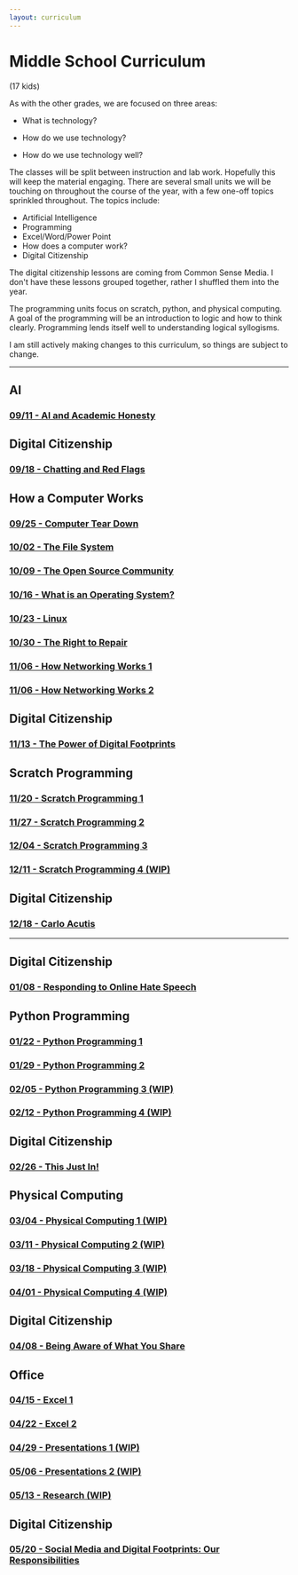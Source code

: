```yaml
---
layout: curriculum
---
```


# Middle School Curriculum

(17 kids)

As with the other grades, we are focused on three areas:

* What is technology?

* How do we use technology?

* How do we use technology well?

The classes will be split between instruction and lab work.  Hopefully this will keep the material engaging.  There are several small units we will be touching on throughout the course of the year, with a few one-off topics sprinkled throughout.  The topics include:

* Artificial Intelligence
* Programming
* Excel/Word/Power Point
* How does a computer work?
* Digital Citizenship

The digital citizenship lessons are coming from Common Sense Media.  I don't have these lessons grouped together, rather I shuffled them into the year.

The programming units focus on scratch, python, and physical computing.  A goal of the programming will be an introduction to logic and how to think clearly.  Programming lends itself well to understanding logical syllogisms. 

I am still actively making changes to this curriculum, so things are subject to change.

---

## AI

### [09/11 - AI and Academic Honesty](ai_and_academic_honesty.md)


## Digital Citizenship

### [09/18 - Chatting and Red Flags](chatting_and_red_flags.md)


## How a Computer Works

### [09/25 - Computer Tear Down](computer_tear_down.md)

### [10/02 - The File System](the_file_system.md)

### [10/09 - The Open Source Community](the_open_source_community.md)

### [10/16 - What is an Operating System?](what_is_an_operating_system.md)

### [10/23 - Linux](linux.md)

### [10/30 - The Right to Repair](the_right_to_repair.md)

### [11/06 - How Networking Works 1](how_networking_works_1.md)

### [11/06 - How Networking Works 2](how_networking_works_2.md)

## Digital Citizenship

### [11/13 - The Power of Digital Footprints](the_power_of_digital_footprints.md)


## Scratch Programming

### [11/20 - Scratch Programming 1](scratch_1.md)

### [11/27 - Scratch Programming 2](scratch_2.md)

### [12/04 -  Scratch Programming 3](scratch_3.md)

### [12/11 - Scratch Programming 4 (WIP)](scratch_4.md)


## Digital Citizenship

### [12/18 - Carlo Acutis](carlo_acutis.md)

---


## Digital Citizenship

### [01/08 - Responding to Online Hate Speech](responding_to_online_hate_speech.md)


## Python Programming

### [01/22 - Python Programming 1](python_1.md)

### [01/29 - Python Programming 2](python_2.md)

### [02/05 - Python Programming 3 (WIP)](python_3.md)

### [02/12 - Python Programming 4 (WIP)](python_4.md)


## Digital Citizenship

### [02/26 - This Just In!](this_just_in.md)


## Physical Computing

### [03/04 - Physical Computing 1 (WIP)](physical_computing_1.md)

### [03/11 - Physical Computing 2 (WIP)](physical_computing_2.md)

### [03/18 - Physical Computing 3 (WIP)](physical_computing_3.md)

### [04/01 - Physical Computing 4 (WIP)](physical_computing_4.md)


## Digital Citizenship

### [04/08 - Being Aware of What You Share](being_aware_of_what_you_share.md)


## Office

### [04/15 - Excel 1](excel_1.md)

### [04/22 - Excel 2](excel_2.md)

### [04/29 - Presentations 1 (WIP)](presentations_1.md)

### [05/06 - Presentations 2 (WIP)](presentations_2.md)

### [05/13 - Research (WIP)](research_1.md)


## Digital Citizenship

### [05/20 - Social Media and Digital Footprints: Our Responsibilities](social_media_and_digital_footprints.md)
